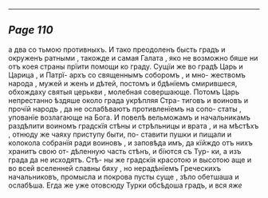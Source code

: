 

---
*Page 110*
---

а два со тьмою противныхъ. И тако преодоленъ бысть градъ и окруженъ ратными , такожде и самая Галата , яко не возможно бяше ни отъ коея страны прїити помощи ко граду. Сущїи же во градѣ Царь и Царица , и Патрї- архъ co священнымъ соборомъ , и мно- жествомъ народа , мужей и женъ и дѣтей, постомъ и бдѣнїемъ смирившеся, обхождаху святыя церькви , молебная совершающе. Потомъ Царь непрестанно ѣздяше около града укрѣпляя Стра- тиговъ и воиновъ и прочїй народъ , да не ослабѣваютъ противленїемъ на сопо- статы , упованїе возлагающе на Бога. И повелѣ вельможамъ и начальникамъ раздѣлити воиномъ градскїя стѣны и стрѣльницы и врата , и на мѣстѣхъ , отнюду же чаяху приступу быти, по- ставити пушки и пищали и колокола собранїя ради воиновъ , и заповѣда имъ, да кїйждо отъ нихъ хранитъ свою от- дѣленную часть стѣнъ, и бїются съ Тур- ки, а изъ града да не исходятъ. Стѣ- ны же градскїя красотою и высотою аще и во всей вселенней славны бяху , но нерадѣнїемъ Греческихъ начальниковъ, промысла и покрова пусты суще , зѣло обетшаша и ослабѣша. Егда же уже отовсюду Турки обсѣдоша градъ, и вся
*яже*